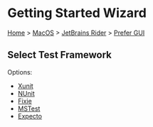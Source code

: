 # Getting Started Wizard

[Home](/docs/wiz/readme.md) > [MacOS](MacOS.md) > [JetBrains Rider](MacOS_Rider.md) > [Prefer GUI](MacOS_Rider_Gui.md)

## Select Test Framework

Options:
 * [Xunit](MacOS_Rider_Gui_Xunit.md)
 * [NUnit](MacOS_Rider_Gui_NUnit.md)
 * [Fixie](MacOS_Rider_Gui_Fixie.md)
 * [MSTest](MacOS_Rider_Gui_MSTest.md)
 * [Expecto](MacOS_Rider_Gui_Expecto.md)
